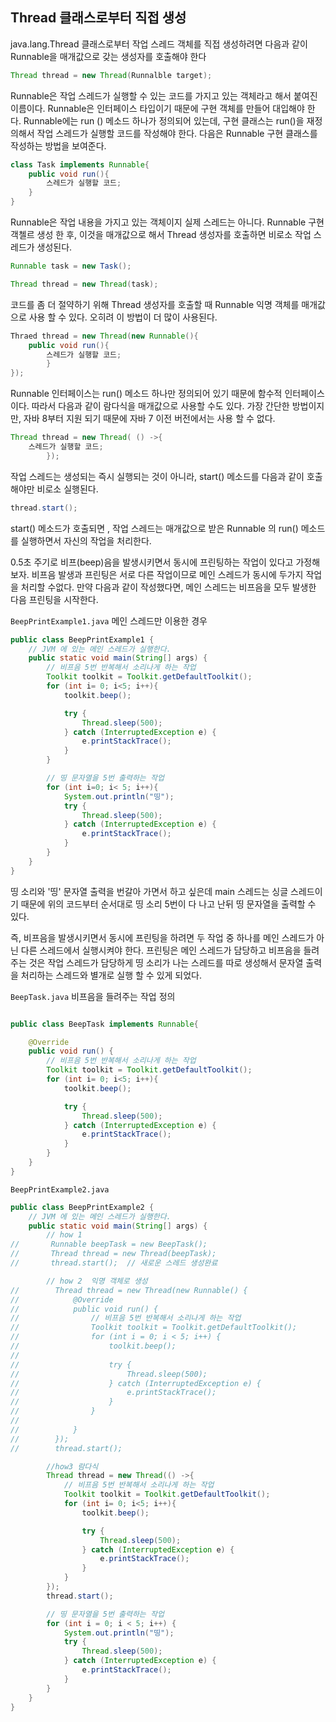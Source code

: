 ## Thread 클래스로부터 직접 생성

java.lang.Thread 클래스로부터 작업 스레드 객체를 직접 생성하려면
다음과 같이 Runnable을 매개값으로 갖는 생성자를 호출해야 한다

```java
Thread thread = new Thread(Runnalble target);
```

Runnable은 작업 스레드가 실행할 수 있는 코드를 가지고 있는 객체라고 해서
붙여진 이름이다. Runnable은 인터페이스 타입이기 때문에 구현 객체를
만들어 대입해야 한다. Runnable에는 run () 메소드 하나가 정의되어 있는데,
구현 클래스는 run()을 재정의해서 작업 스레드가 실행할 코드를 작성해야 한다.
다음은 Runnable 구현 클래스를 작성하는 방법을 보여준다.

```java
class Task implements Runnable{
    public void run(){
        스레드가 실행할 코드;
    }
}
```

Runnable은 작업 내용을 가지고 있는 객체이지 실제 스레드는 아니다. Runnable 
구현 객첼르 생성 한 후, 이것을 매개값으로 해서 Thread 생성자를 호출하면 
비로소 작업 스레드가 생성된다.
```java
Runnable task = new Task();

Thread thread = new Thread(task);
```
코드를 좀 더 절약하기 위해 Thread 생성자를 호출할 때 Runnable 익명 객체를
매개값으로 사용 할 수 있다. 오히려 이 방법이 더 많이 사용된다.

```java
Thraed thread = new Thread(new Runnable(){
    public void run(){
        스레드가 실행할 코드;
        }
});
```

Runnable 인터페이스는 run() 메소드 하나만 정의되어 있기 때문에 함수적 인터페이스
이다. 따라서 다음과 같이 람다식을 매개값으로 사용할 수도 있다. 
가장 간단한 방법이지만, 자바 8부터 지원 되기 때문에 자바 7 이전 버전에서는 
사용 할 수 없다.

```java
Thread thread = new Thread( () ->{
    스레드가 실행할 코드;
        });
```
작업 스레드는 생성되는 즉시 실행되는 것이 아니라, start() 메소드를
다음과 같이 호출해야만 비로소 실행된다.
```java
thread.start();
```
start() 메소드가 호출되면 , 작업 스레드는 매개값으로 받은 Runnable
의 run() 메소드를 실행하면서 자신의 작업을 처리한다. 


0.5초 주기로 비프(beep)음을 발생시키면서 동시에 프린팅하는
작업이 있다고 가정해보자. 비프음 발생과 프린팅은 
서로 다른 작업이므로 메인 스레드가 동시에 두가지 작업을 처리할 수없다.
만약 다음과 같이 작성했다면, 메인 스레드는 비프음을 모두 발생한 다음
프린팅을 시작한다.

`BeepPrintExample1.java` 메인 스레드만 이용한 경우

```java
public class BeepPrintExample1 {
    // JVM 에 있는 메인 스레드가 실행한다.
    public static void main(String[] args) {
        // 비프음 5번 반복해서 소리나게 하는 작업
        Toolkit toolkit = Toolkit.getDefaultToolkit();
        for (int i= 0; i<5; i++){
            toolkit.beep();

            try {
                Thread.sleep(500);
            } catch (InterruptedException e) {
                e.printStackTrace();
            }
        }

        // 띵 문자열을 5번 출력하는 작업
        for (int i=0; i< 5; i++){
            System.out.println("띵");
            try {
                Thread.sleep(500);
            } catch (InterruptedException e) {
                e.printStackTrace();
            }
        }
    }
}
```

띵 소리와 '띵' 문자열 출력을 번갈아 가면서 하고 싶은데
main 스레드는 싱글 스레드이기 때문에
위의 코드부터 순서대로 띵 소리 5번이 다 나고 난뒤
띵 문자열을 출력할 수 있다.

즉, 비프음을 발생시키면서 동시에 프린팅을 하려면 두 작업 중 하나를 
메인 스레드가 아닌 다른 스레드에서 실행시켜야 한다.
프린팅은 메인 스레드가 담당하고 비프음을 들려주는 것은 작업 스레드가 담당하게 
띵 소리가 나는 스레드를 따로 생성해서 
문자열 출력을 처리하는 스레드와 별개로 실행 할 수 있게 되었다.

`BeepTask.java` 비프음을 들려주는 작업 정의

```java

public class BeepTask implements Runnable{

    @Override
    public void run() {
        // 비프음 5번 반복해서 소리나게 하는 작업
        Toolkit toolkit = Toolkit.getDefaultToolkit();
        for (int i= 0; i<5; i++){
            toolkit.beep();

            try {
                Thread.sleep(500);
            } catch (InterruptedException e) {
                e.printStackTrace();
            }
        }
    }
}
```

`BeepPrintExample2.java`

```java
public class BeepPrintExample2 {
    // JVM 에 있는 메인 스레드가 실행한다.
    public static void main(String[] args) {
        // how 1
//       Runnable beepTask = new BeepTask();
//       Thread thread = new Thread(beepTask);
//       thread.start();  // 새로운 스레드 생성완료

        // how 2  익명 객체로 생성
//        Thread thread = new Thread(new Runnable() {
//            @Override
//            public void run() {
//                // 비프음 5번 반복해서 소리나게 하는 작업
//                Toolkit toolkit = Toolkit.getDefaultToolkit();
//                for (int i = 0; i < 5; i++) {
//                    toolkit.beep();
//
//                    try {
//                        Thread.sleep(500);
//                    } catch (InterruptedException e) {
//                        e.printStackTrace();
//                    }
//                }
//
//            }
//        });
//        thread.start();

        //how3 람다식
        Thread thread = new Thread(() ->{
            // 비프음 5번 반복해서 소리나게 하는 작업
            Toolkit toolkit = Toolkit.getDefaultToolkit();
            for (int i= 0; i<5; i++){
                toolkit.beep();

                try {
                    Thread.sleep(500);
                } catch (InterruptedException e) {
                    e.printStackTrace();
                }
            }
        });
        thread.start();

        // 띵 문자열을 5번 출력하는 작업
        for (int i = 0; i < 5; i++) {
            System.out.println("띵");
            try {
                Thread.sleep(500);
            } catch (InterruptedException e) {
                e.printStackTrace();
            }
        }
    }
}

```